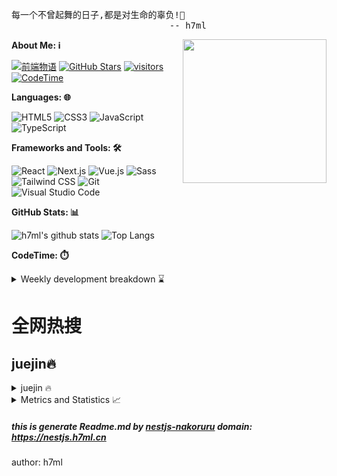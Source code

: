 <pre>
每一个不曾起舞的日子,都是对生命的辜负!💃 
                              -- h7ml
</pre>

<img align='right' src="https://www.h7ml.cn/logo.png" width="230">

**About Me: ℹ️**

[![前端物语](https://img.shields.io/badge/前端物语-4ABF8A?logo=Bloglovin&logoColor=fff)](https://www.h7ml.cn?q=github)
[![GitHub Stars](https://img.shields.io/github/stars/h7ml?color=2da44e&label=GitHub%20Stars&logo=Github)](https://github.com/h7ml)
[![visitors](https://visitor-badge.laobi.icu/badge?page_id=h7ml.h7ml)](https://github.com/h7ml)
[![CodeTime](https://img.shields.io/endpoint?style=social&url=https%3A%2F%2Fapi.codetime.dev%2Fshield%3Fid%3D3645%26project%3D%26in%3D0)](https://codetime.dev/zh-CN)

**Languages: 🌐**

![HTML5](https://img.shields.io/badge/HTML5-E34F26?logo=HTML5&logoColor=fff)
![CSS3](https://img.shields.io/badge/CSS3-1572B6?logo=CSS3&logoColor=fff)
![JavaScript](https://img.shields.io/badge/JavaScript-F7DF1E?logo=JavaScript&logoColor=333)
![TypeScript](https://img.shields.io/badge/TypeScript-3178C6?logo=TypeScript&logoColor=fff)

**Frameworks and Tools: 🛠️**

![React](https://img.shields.io/badge/React-61DAFB?logo=React&logoColor=333)
![Next.js](https://img.shields.io/badge/Next.js-000000?logo=Next.js&logoColor=fff)
![Vue.js](https://img.shields.io/badge/Vue.js-4FC08D?logo=Vue.js&logoColor=fff)
![Sass](https://img.shields.io/badge/Sass-CC6699?logo=Sass&logoColor=fff)
![Tailwind CSS](https://img.shields.io/badge/Tailwind%20CSS-06B6D4?logo=TailwindCSS&logoColor=fff)
![Git](https://img.shields.io/badge/Git-F05032?logo=Git&logoColor=fff)
![Visual Studio Code](https://img.shields.io/badge/VS%20CODE-007ACC?logo=VisualStudioCode&logoColor=fff)

**GitHub Stats: 📊**

![h7ml's github stats](https://github-readme-stats.vercel.app/api?username=h7ml&show_icons=true&hide_title=true&count_private=true)
![Top Langs](https://github-readme-stats.vercel.app/api/top-langs/?username=h7ml&layout=compact)

**CodeTime: ⏱️**
<details>
<summary>Weekly development breakdown ⌛ </summary>

![wakatime](https://wakatime.com/share/@78c90c00-b60a-4b53-aca3-cdaada528717/e2a927a0-e579-4e6e-98cb-d769bbc3de2c.png)

</details>

# 全网热搜

## juejin🔥

<details>
🔍
<summary>juejin 🔥</summary>

<ol>
<li>
[如何实现 H5 秒开？](https://juejin.cn/post/7249665163242307640)
</li>
<li>
[法医奇遇记：蛋糕店与HTTP缓存协议](https://juejin.cn/post/7250025436017115197)
</li>
<li>
[【法医奇遇记】法医破案之HTTP协议状态码探秘](https://juejin.cn/post/7250357906712035389)
</li>
<li>
[写给初中级 Vue 工程师的高级进阶指南，一起干爆 Vue3！](https://juejin.cn/post/7249761605600542781)
</li>
<li>
[什么？！前端工程师还不会 Docker？](https://juejin.cn/post/7250029395023544376)
</li>
<li>
[几天不写React，已经看不懂语法了](https://juejin.cn/post/7249933985563459640)
</li>
<li>
[作为前端 leader，怎么快速搭建多环境CICD自动化部署？](https://juejin.cn/post/7250083673189253176)
</li>
<li>
[每个前端开发需要了解的10个强大的CSS属性](https://juejin.cn/post/7249740342751526973)
</li>
<li>
[9 个值得推荐的 Vue3 UI 框架](https://juejin.cn/post/7249938821856755770)
</li>
<li>
[我看UI小姐姐就是在为难我这个切图仔](https://juejin.cn/post/7249623814148472890)
</li>
<li>
[档案真的很重要，它关乎你的未来，请一定保管好](https://juejin.cn/post/7249930189181993020)
</li>
<li>
[若依系统改造 16](https://juejin.cn/post/7249926456884117563)
</li>
<li>
[如何实现快速同步亿级商品数据至 Elasticsearch？](https://juejin.cn/post/7249706074268729404)
</li>
<li>
[一名前端双非学生的大厂面试之旅（腾讯，字节，快手，网易，百度）](https://juejin.cn/post/7250305399038820409)
</li>
<li>
[Hutool 30](https://juejin.cn/post/7250037058684649531)
</li>
<li>
[如何实现分片加载网络数据？让页面秒开无白屏！](https://juejin.cn/post/7249907952156721209)
</li>
<li>
[特定条件下尽量不要在react中使用&&](https://juejin.cn/post/7249948549788811322)
</li>
<li>
[Vue3.x: 为何腾讯出品的TDesign日期库择dayjs而弃momentjs](https://juejin.cn/post/7250298574495055929)
</li>
<li>
[紧急新闻，gitee图床崩了，教大家如何搭建自己的图床？](https://juejin.cn/post/7250029035744067621)
</li>
<li>
[为什么强烈不建议使用继承](https://juejin.cn/post/7250091744527269944)
</li>
<li>
[云音乐 KubeCost 助力 FinOps 降本增效](https://juejin.cn/post/7249755414912614456)
</li>
<li>
[3 分钟教你用阿里 Formily.js 快速做一个登录表单](https://juejin.cn/post/7249985405126131769)
</li>
<li>
[虔诚地向Builder模式道个歉](https://juejin.cn/post/7249904542866047031)
</li>
<li>
[树莓派控制LED灯实现闪烁：软硬结合才是硬核](https://juejin.cn/post/7250025436015870013)
</li>
<li>
[只要你会vue，5分钟学不会 svelte 你来找我 👊](https://juejin.cn/post/7250302384051945530)
</li>
<li>
[DeepSpeed + Kubernetes 如何轻松落地大规模分布式训练](https://juejin.cn/post/7249948549788483642)
</li>
<li>
[这几个自学前端/编程的苦，你千万不要吃](https://juejin.cn/post/7249943229289267258)
</li>
<li>
[解锁高效部署！快速搭建Kubernetes集群，提升团队生产力！](https://juejin.cn/post/7249633061440389180)
</li>
<li>
[服务:AI时代理解产品即服务](https://juejin.cn/post/7249948524195414075)
</li>
<li>
[Bash 脚本中的 set 命令教程【set -x -e +e】](https://juejin.cn/post/7249942474591649852)
</li>
<li>
[一款好用的 Chrome Mock 插件](https://juejin.cn/post/7249644495174746170)
</li>
<li>
[VMware 搭建 Linux 虚拟机环境 (CentOS 7.9)](https://juejin.cn/post/7250009145915719740)
</li>
<li>
[使用 OAT 工具替换 OceanBase 云平台节点](https://juejin.cn/post/7249982413198966821)
</li>
<li>
[【AI 充电】KServe + Fluid 加速大模型推理](https://juejin.cn/post/7249644495174893626)
</li>
<li>
[配置: 记前端Mac电脑里的秘密](https://juejin.cn/post/7250029300820459578)
</li>
<li>
[【AI 充电】揭秘大语言模型实践：分布式推理的工程化落地才是关键！](https://juejin.cn/post/7249909247037669437)
</li>
<li>
[深度解读字节跳动开源的云原生数据仓库 ByConity](https://juejin.cn/post/7249933985563836472)
</li>
<li>
[超炫酷项目来袭！DragGAN 正式开源了！](https://juejin.cn/post/7250291603813777466)
</li>
<li>
[用这个开源项目，网络小白也能搞定容器网络问题排查](https://juejin.cn/post/7249990465402093624)
</li>
<li>
[Flutter CustomPaint详解](https://juejin.cn/post/7249624871721762871)
</li>
<li>
[解读 RocketMQ 5.0 全新的高可用设计](https://juejin.cn/post/7249958720292225080)
</li>
<li>
[信息和其层次模型的思考](https://juejin.cn/post/7249913673216360506)
</li>
<li>
[【Netty】「项目实战」（三）序列化算法选型对聊天室可扩展性的影响](https://juejin.cn/post/7250374485567569979)
</li>
<li>
[如何删除本地和远程 Git 分支](https://juejin.cn/post/7249902602018996280)
</li>
<li>
[痛定思痛！我写起了后端代码。](https://juejin.cn/post/7250377976134303801)
</li>
<li>
[语言和算法:经典搜索算法](https://juejin.cn/post/7249706074269499452)
</li>
<li>
[直播回顾|带你体验很实用的OpenTiny](https://juejin.cn/post/7249930189182337084)
</li>
<li>
[移动端滚动分页解决方案](https://juejin.cn/post/7250080519068565565)
</li>
<li>
[sublime text 右下角 显示 当前文件 编码格式](https://juejin.cn/post/7249925306357055543)
</li>
<li>
[介绍 9 个研发质量度量指标](https://juejin.cn/post/7249794087075184698)
</li>
</ol>
</details>

<details>
<summary>Metrics and Statistics 📈 </summary>

![Metrics](https://metrics.lecoq.io/h7ml?template=classic&base.repositories=0&isocalendar=1&languages=1&followup=1&people=1&code=1&notable=1&discussions=1&lines=1&repositories=1&introduction=1&gists=1&tweets=1&base.indepth=false&base.hireable=false&repositories=100&repositories.batch=100&repositories.forks=false&repositories.affiliations=owner&isocalendar.duration=half-year&languages.limit=8&languages.threshold=0%25&languages.other=false&languages.colors=github&languages.sections=most-used&languages.indepth=false&languages.analysis.timeout=15&languages.categories=markup%2C%20programming&languages.recent.categories=markup%2C%20programming&languages.recent.load=300&languages.recent.days=14&followup.sections=repositories&followup.indepth=false&followup.archived=true&people.limit=24&people.identicons=false&people.identicons.hide=false&people.size=28&people.types=followers%2C%20following&people.shuffle=false&code.lines=12&code.load=400&code.days=3&code.visibility=public&notable.from=organization&notable.repositories=false&notable.indepth=false&notable.types=commit&discussions.categories=true&discussions.categories.limit=0&repositories.pinned=0&introduction.title=true&tweets.user=.user.twitter&tweets.attachments=false&tweets.limit=2&config.timezone=Asia%2FShanghai)
</details>

##### this is generate Readme.md by [nestjs-nakoruru](https://github.com/h7ml/nestjs-nakoruru) domain: https://nestjs.h7ml.cn
 author: h7ml
 
